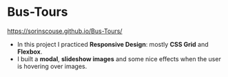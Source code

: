 # Bus-Tours

https://sorinscouse.github.io/Bus-Tours/

* In this project I practiced **Responsive Design**: mostly **CSS Grid** and **Flexbox**.
* I built a **modal**,  **slideshow images** and some nice effects when the user is hovering over images.
